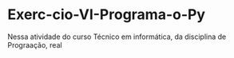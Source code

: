# Exerc-cio-VI-Programa-o-Py
Nessa atividade do curso Técnico em informática, da disciplina de Prograação, real
